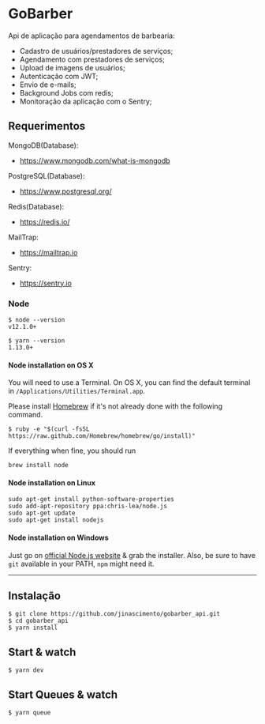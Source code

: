 # GoBarber
Api de aplicação para agendamentos de barbearia:
 - Cadastro de usuários/prestadores de serviços;
 - Agendamento com prestadores de serviços;
 - Upload de imagens de usuários;
 - Autenticação com JWT;
 - Envio de e-mails;
 - Background Jobs com redis;
 - Monitoração da aplicação com o Sentry;

## Requerimentos 

MongoDB(Database): 
 - https://www.mongodb.com/what-is-mongodb
     
PostgreSQL(Database):
 - https://www.postgresql.org/

Redis(Database):
- https://redis.io/

MailTrap:
- https://mailtrap.io

Sentry:
 - https://sentry.io

### Node

    $ node --version
    v12.1.0+

    $ yarn --version
    1.13.0+

#### Node installation on OS X

You will need to use a Terminal. On OS X, you can find the default terminal in
`/Applications/Utilities/Terminal.app`.

Please install [Homebrew](http://brew.sh/) if it's not already done with the following command.

    $ ruby -e "$(curl -fsSL https://raw.github.com/Homebrew/homebrew/go/install)"

If everything when fine, you should run

    brew install node

#### Node installation on Linux

    sudo apt-get install python-software-properties
    sudo add-apt-repository ppa:chris-lea/node.js
    sudo apt-get update
    sudo apt-get install nodejs

#### Node installation on Windows

Just go on [official Node.js website](http://nodejs.org/) & grab the installer.
Also, be sure to have `git` available in your PATH, `npm` might need it.

---

## Instalação

    $ git clone https://github.com/jinascimento/gobarber_api.git
    $ cd gobarber_api
    $ yarn install
     
## Start & watch

    $ yarn dev

## Start Queues & watch
    $ yarn queue

